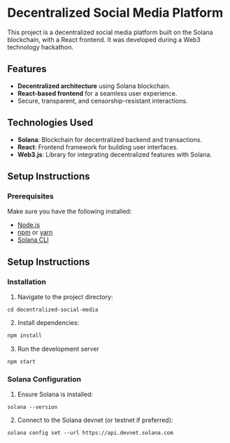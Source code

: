 # Decentralized Social Media Platform

This project is a decentralized social media platform built on the Solana blockchain, with a React frontend. It was developed during a Web3 technology hackathon.

## Features
- **Decentralized architecture** using Solana blockchain.
- **React-based frontend** for a seamless user experience.
- Secure, transparent, and censorship-resistant interactions.

## Technologies Used
- **Solana**: Blockchain for decentralized backend and transactions.
- **React**: Frontend framework for building user interfaces.
- **Web3.js**: Library for integrating decentralized features with Solana.

## Setup Instructions

### Prerequisites
Make sure you have the following installed:
- [Node.js](https://nodejs.org/)
- [npm](https://www.npmjs.com/) or [yarn](https://yarnpkg.com/)
- [Solana CLI](https://docs.solana.com/cli/install-solana-cli-tools)

## Setup Instructions

### Installation

1. Navigate to the project directory:
```
cd decentralized-social-media
```
2. Install dependencies:
  ```bash
npm install
```
3. Run the development server
```
npm start
```
### Solana Configuration
1. Ensure Solana is installed:
```
solana --version
```
2. Connect to the Solana devnet (or testnet if preferred):

```
solana config set --url https://api.devnet.solana.com
```

